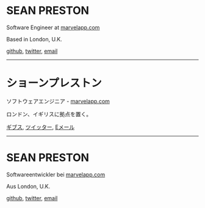 # SEAN PRESTON

Software Engineer at <a href="https://marvelapp.com">marvelapp.com</a>

Based in London, U.K.

<a href="github.com/seanpreston">github</a>, <a href="twitter.com/seanpreston">twitter</a>, <a href="mailto:seanmpreston@gmail.com">email</a>

---

# ショーンプレストン

ソフトウェアエンジニア - <a href="https://marvelapp.com">marvelapp.com</a>

ロンドン、イギリスに拠点を置く。

<a href="github.com/seanpreston">ギブス</a>, <a href="twitter.com/seanpreston">ツイッター</a>, <a href="mailto:seanmpreston@gmail.com">Eメール</a>

---

# SEAN PRESTON

Softwareentwickler bei <a href="https://marvelapp.com">marvelapp.com</a>

Aus London, U.K.

<a href="github.com/seanpreston">github</a>, <a href="twitter.com/seanpreston">twitter</a>, <a href="mailto:seanmpreston@gmail.com">email</a>
